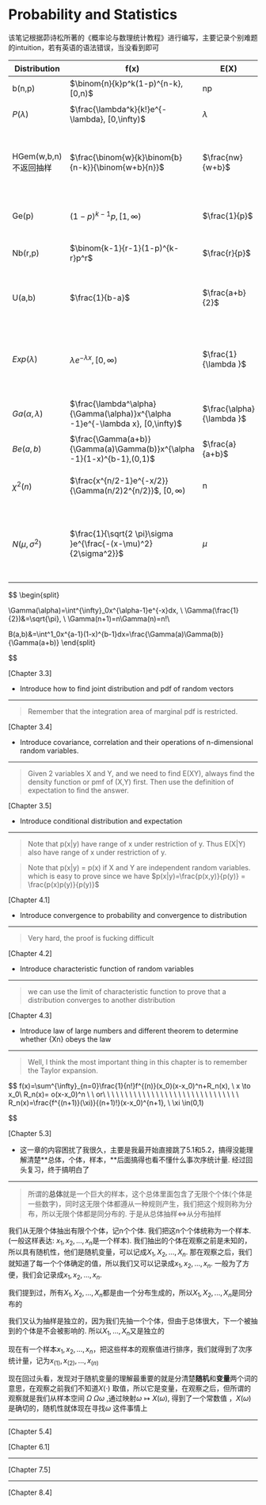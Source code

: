 # Probability and Statistics

该笔记根据茆诗松所著的《概率论与数理统计教程》进行编写，主要记录个别难题的intuition，若有英语的语法错误，当没看到即可

| Distribution | f(x) | E(X) | Var(X) | $M_X(t)$ | REMARK |
| --- | --- | --- | --- | --- | --- |
| b(n,p) | $\binom{n}{k}p^k(1-p)^{n-k}, [0,n)$ | np | np(1-p) | $(1-p+pe^t)^n$ | 独立可加：b(n+m,p) |
| $P(\lambda)$ | $\frac{\lambda^k}{k!}e^{-\lambda}, [0,\infty)$ | $\lambda$ | $\lambda$ | $e^{\lambda (e^t-1)}$ | 独立可加：$P(\lambda_1+\lambda_2)$ |
| HGem(w,b,n)  不返回抽样 | $\frac{\binom{w}{k}\binom{b}{n-k}}{\binom{w+b}{n}}$ | $\frac{nw}{w+b}$ | $\frac{N-n}{N-1}np(1-p)$ |  | 可以由n个不独立但同分布的二项分布相加求得  $b(1,\frac{w}{w+b})$ |
| Ge(p) | $(1-p)^{k-1}p, [1,\infty)$ | $\frac{1}{p}$ | $\frac{1-p}{p^2}$ | $pe^t/[1-(1-p)e^t]$ | 独立可加：负二项分布 |
| Nb(r,p) | $\binom{k-1}{r-1}(1-p)^{k-r}p^r$ | $\frac{r}{p}$ | $\frac{r(1-p)}{p^2}$ | $[pe^t/(1-(1-p)e^t)]^r$ | 给定成功次数求总次数/ 失败次数 |
| U(a,b) | $\frac{1}{b-a}$ | $\frac{a+b}{2}$ | $\frac{(b-a)^2}{12}$ | $(e^{tb}-e^{ta})/t(b-a)$ | 由于$Y=F_X(X)\sim U(0,1)$, U是universal的 |
| $Exp(\lambda)$ | $\lambda e^{-\lambda x}, [0,\infty)$ | $\frac{1}{\lambda }$ | $\frac{1}{\lambda^2}$ | $\lambda/(\lambda-t)$ | 独立可加：因为$Exp(\lambda)=Ga(1,\lambda)$, 所以$X_1+...+X_n\sim Ga(n,\lambda)$ |
| $Ga(\alpha,\lambda)$ | $\frac{\lambda^\alpha}{\Gamma(\alpha)}x^{\alpha -1}e^{-\lambda x}, [0,\infty)$ | $\frac{\alpha}{\lambda }$ | $\frac{\alpha}{\lambda^2}$ | $(\lambda/(\lambda-t))^\alpha$ | 独立可加：$Ga(\alpha_1+\alpha_2,\lambda)$ |
| $Be(a,b)$  | $\frac{\Gamma(a+b)}{\Gamma(a)\Gamma(b)}x^{\alpha -1}(1-x)^{b-1},(0,1)$ | $\frac{a}{a+b}$ | $\frac{ab}{(a+b)^2(a+b+1)}$ |  | when p(x)=$ax^{a-1},X\sim Be(2,1)$ |
| $\chi^ 2(n)$ | $\frac{x^{n/2-1}e^{-x/2}}{\Gamma(n/2)2^{n/2}}$, $[0,\infty)$ | n | 2n | $(1/(1-2t))^{n/2}$ | 即$\alpha=n/2, \lambda=1/2$的Ga分布,独立可加 |
| $N(\mu, \sigma^2)$ | $\frac{1}{\sqrt{2 \pi}\sigma }e^{\frac{-(x-\mu)^2}{2\sigma^2}}$ | $\mu$ | $\sigma^2$ | $e^{\mu t+\sigma^2t^2/2}$ | 可加：$aX_1+bX_2 \sim N(\mu_1+\mu_2, a\sigma^2_1+b\sigma^2_2)$; $X \sim N(0,1),X^2 \sim \chi^2(1)$ |


$$
\begin{split}

\Gamma(\alpha)=\int^{\infty}_0x^{\alpha-1}e^{-x}dx, \ \Gamma(\frac{1}{2})&=\sqrt{\pi}, \ \Gamma(n+1)=n\Gamma(n)=n!\\

B(a,b)&=\int^1_0x^{a-1}(1-x)^{b-1}dx=\frac{\Gamma(a)\Gamma(b)}{\Gamma(a+b)}
\end{split}

$$

[Chapter 3.3]

- Introduce how to find joint distribution and pdf of random vectors

---

> Remember that the integration area of marginal pdf is restricted.
> 

[Chapter 3.4]

- Introduce covariance, correlation and their operations of n-dimensional random variables.

---

> Given 2 variables X and Y, and we need to find E(XY),  always find the density function or pmf of (X,Y) first. Then use the definition of expectation to find the answer.
> 

[Chapter 3.5]

- Introduce conditional distribution and expectation

---

> Note that p(x|y) have range of x under restriction of y. Thus E(X|Y) also have range of x under restriction of y.
> 

> Note that p(x|y) = p(x) if X and Y are independent random variables. which is easy to prove since we have $p(x|y)=\frac{p(x,y)}{p(y)} = \frac{p(x)p(y)}{p(y)}$
> 

[Chapter 4.1]

- Introduce convergence to probability and convergence to distribution

---

> Very hard, the proof is fucking difficult
> 

[Chapter 4.2]

- Introduce characteristic function of random variables

---

> we can use the limit of characteristic function to prove that a distribution converges to another distribution
> 

[Chapter 4.3]
- Introduce law of large numbers and different theorem to determine whether {Xn} obeys the law

---

> Well, I think the most important thing in this chapter is to remember the Taylor expansion.
> 

$$
f(x)=\sum^{\infty}_{n=0}\frac{1}{n!}f^{(n)}(x_0)(x-x_0)^n+R_n(x), \ x \to x_0\\
R_n(x)=
o(x-x_0)^n \ \ or\\
\ \ \ \ \ \ \ \ \  \ \ \ \ \ \ \ \ \ \  \ \ \ \ \ \ \ \  \ \ \ R_n(x)=\frac{f^{(n+1)}(\xi)}{(n+1)!}(x-x_0)^{n+1}, \ \xi \in(0,1)

$$

[Chapter 5.3]

- 这一章的内容困扰了我很久，主要是我最开始直接跳了5.1和5.2，搞得没能理解清楚**总体，个体，样本，**后面搞得也看不懂什么事次序统计量. 经过回头复习，终于搞明白了

---

> 所谓的**总体**就是一个巨大的样本，这个总体里面包含了无限个个体(个体是一些数字)，同时这无限个体都遵从一种规则产生，我们把这个规则称为分布，所以无限个体都是同分布的. 于是从总体抽样$\iff$从分布抽样
> 

我们从无限个体抽出有限个个体，记n个个体. 我们把这n个个体统称为一个样本. (一般这样表达: $x_1,x_2,...,x_n$是一个样本). 我们抽出的个体在观察之前是未知的，所以具有随机性，他们是随机变量，可以记成$X_1,X_2,...,X_n$. 那在观察之后，我们就知道了每一个个体确定的值，所以我们又可以记录成$x_1,x_2,...,x_n$.  一般为了方便，我们会记录成$x_1,x_2,...,x_n$. 

我们提到过，所有$X_1,X_2,...,X_n$都是由一个分布生成的，所以$X_1,X_2,...,X_n$是同分布的

我们又认为抽样是独立的，因为我们先抽一个个体，但由于总体很大，下一个被抽到的个体是不会被影响的. 所以$X_1,...,X_n$又是独立的

现在有一个样本$x_1,x_2,...,x_n$，把这些样本的观察值进行排序，我们就得到了次序统计量，记为$x_{(1)},x_{(2)},...,x_{(n)}$

现在回过头看，发现对于随机变量的理解最重要的就是分清楚**随机**和**变量**两个词的意思，在观察之前我们不知道$X(\cdot)$ 取值，所以它是变量，在观察之后，但所谓的观察就是我们从样本空间 $\Omega$ $\Omega$$\omega$  ,通过映射$\omega \mapsto X(\omega)$, 得到了一个常数值 ，$X(\omega)$是确切的，随机性就体现在寻找$\omega$ 这件事情上

---

[Chapter 5.4]

[Chapter 6.1]

---

[Chapter 7.5]

---

[Chapter 8.4]

